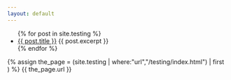 ```yaml
---
layout: default
---
```


<ul>
  {% for post in site.testing %}
    <li>
      <a href="{{ post.url }}">{{ post.title }}</a>
      {{ post.excerpt }}
    </li>
  {% endfor %}
</ul>

<!-- TODO: can we get an item in the collection via a name or some kind of other tag.
           could be useful if had a collection of vimeo videos to place links easier -->
{% assign the_page = (site.testing | where:"url","/testing/index.html") | first ) %}
{{ the_page.url }}
           
           
